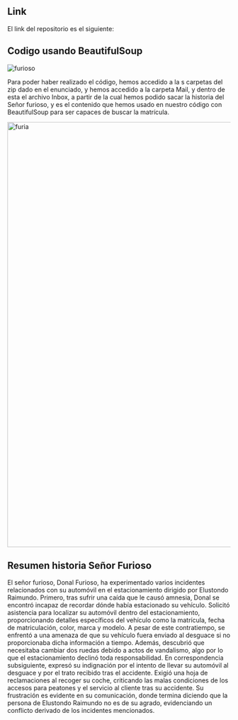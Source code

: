 ## Link

El link del repositorio es el siguiente: 



## Codigo usando BeautifulSoup

![furioso](https://github.com/GonzaloGmv/don-furioso/assets/91721643/ae6ac0e3-85ec-4b8d-ba2c-233869864381)


Para poder haber realizado el código, hemos accedido a la s carpetas del zip dado en el enunciado, y hemos accedido a la carpeta Mail, y dentro de esta el archivo Inbox, a partir de la cual hemos podido sacar la historia del Señor furioso, y es el contenido que hemos usado en nuestro código con  BeautifulSoup para ser capaces de buscar la matrícula.



<img width="960" alt="furia" src="https://github.com/GonzaloGmv/don-furioso/assets/91721643/9d5728f2-95b3-4938-a6d0-08e28b523641">



## Resumen historia Señor Furioso

El señor furioso, Donal Furioso, ha experimentado varios incidentes relacionados con su automóvil en el estacionamiento dirigido por Elustondo Raimundo. Primero, tras sufrir una caída que le causó amnesia, Donal se encontró incapaz de recordar dónde había estacionado su vehículo. Solicitó asistencia para localizar su automóvil dentro del estacionamiento, proporcionando detalles específicos del vehículo como la matrícula, fecha de matriculación, color, marca y modelo. A pesar de este contratiempo, se enfrentó a una amenaza de que su vehículo fuera enviado al desguace si no proporcionaba dicha información a tiempo.
Además, descubrió que necesitaba cambiar dos ruedas debido a actos de vandalismo, algo por lo que el estacionamiento declinó toda responsabilidad. En correspondencia subsiguiente, expresó su indignación por el intento de llevar su automóvil al desguace y por el trato recibido tras el accidente. Exigió una hoja de reclamaciones al recoger su coche, criticando las malas condiciones de los accesos para peatones y el servicio al cliente tras su accidente. Su frustración es evidente en su comunicación, donde termina diciendo que la persona de Elustondo Raimundo no es de su agrado, evidenciando un conflicto derivado de los incidentes mencionados.









